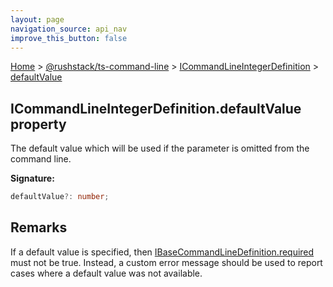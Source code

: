 ```yaml
---
layout: page
navigation_source: api_nav
improve_this_button: false
---
```



[Home](./index.md) &gt; [@rushstack/ts-command-line](./ts-command-line.md) &gt; [ICommandLineIntegerDefinition](./ts-command-line.icommandlineintegerdefinition.md) &gt; [defaultValue](./ts-command-line.icommandlineintegerdefinition.defaultvalue.md)

## ICommandLineIntegerDefinition.defaultValue property

The default value which will be used if the parameter is omitted from the command line.

<b>Signature:</b>

```typescript
defaultValue?: number;
```

## Remarks

If a default value is specified, then [IBaseCommandLineDefinition.required](./ts-command-line.ibasecommandlinedefinition.required.md) must not be true. Instead, a custom error message should be used to report cases where a default value was not available.
